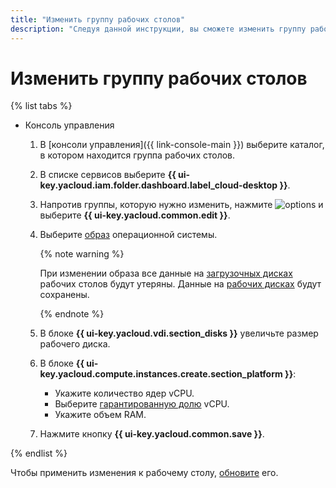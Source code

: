 ```yaml
---
title: "Изменить группу рабочих столов"
description: "Следуя данной инструкции, вы сможете изменить группу рабочих столов."
---
```


# Изменить группу рабочих столов

{% list tabs %}

- Консоль управления

  1. В [консоли управления]({{ link-console-main }}) выберите каталог, в котором находится группа рабочих столов.
  1. В списке сервисов выберите **{{ ui-key.yacloud.iam.folder.dashboard.label_cloud-desktop }}**.
  1. Напротив группы, которую нужно изменить, нажмите ![options](../../../_assets/console-icons/ellipsis.svg) и выберите **{{ ui-key.yacloud.common.edit }}**.
  1. Выберите [образ](../../concepts/images.md) операционной системы.

      {% note warning %}

      При изменении образа все данные на [загрузочных дисках](../../concepts/disks.md#boot-disk) рабочих столов будут утеряны. Данные на [рабочих дисках](../../concepts/disks.md#working-disk) будут сохранены.

      {% endnote %}

  1. В блоке **{{ ui-key.yacloud.vdi.section_disks }}** увеличьте размер рабочего диска.
  1. В блоке **{{ ui-key.yacloud.compute.instances.create.section_platform }}**:
      * Укажите количество ядер vCPU.
      * Выберите [гарантированную долю](../../../compute/concepts/performance-levels.md) vCPU.
      * Укажите объем RAM.
  1. Нажмите кнопку **{{ ui-key.yacloud.common.save }}**.

{% endlist %}

Чтобы применить изменения к рабочему столу, [обновите](../desktops/update.md) его.
